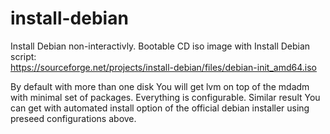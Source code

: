 # install-debian
Install Debian non-interactivly. Bootable CD iso image with Install Debian script:  
https://sourceforge.net/projects/install-debian/files/debian-init_amd64.iso

By default with more than one disk You will get lvm on top of the mdadm with minimal set of packages. Everything is configurable. Similar result You can get with automated install option of the official debian installer using preseed configurations above.
